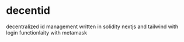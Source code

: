 # decentid
decentralized id management written in solidity nextjs and tailwind with login functionlaity with metamask
